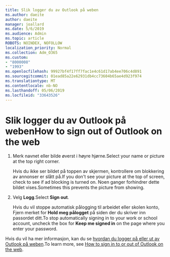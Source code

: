 ```yaml
---
title: Slik logger du av Outlook på weben
ms.author: daeite
author: daeite
manager: joallard
ms.date: 5/6/2019
ms.audience: Admin
ms.topic: article
ROBOTS: NOINDEX, NOFOLLOW
localization_priority: Normal
ms.collection: Adm_O365
ms.custom:
- "8000008"
- "1993"
ms.openlocfilehash: 99927bf4f17ff7fac1e4c61d17ab4ee706c4d891
ms.sourcegitcommit: 01ead85a22e62931db4cc73604b65ae4d923f974
ms.translationtype: MT
ms.contentlocale: nb-NO
ms.lasthandoff: 05/06/2019
ms.locfileid: "33643526"
---
```

# <a name="how-to-sign-out-of-outlook-on-the-web"></a><span data-ttu-id="15c7f-102">Slik logger du av Outlook på weben</span><span class="sxs-lookup"><span data-stu-id="15c7f-102">How to sign out of Outlook on the web</span></span>

1. <span data-ttu-id="15c7f-103">Merk navnet eller bilde øverst i høyre hjørne.</span><span class="sxs-lookup"><span data-stu-id="15c7f-103">Select your name or picture at the top right corner.</span></span>
    
    <span data-ttu-id="15c7f-104">Hvis du ikke ser bildet på toppen av skjermen, kontrollere om blokkering av annonser er slått på.</span><span class="sxs-lookup"><span data-stu-id="15c7f-104">If you don't see your picture at the top of screen, check to see if ad blocking is turned on.</span></span> <span data-ttu-id="15c7f-105">Noen ganger forhindrer dette bildet vises.</span><span class="sxs-lookup"><span data-stu-id="15c7f-105">Sometimes this prevents the picture from showing.</span></span>
    
2. <span data-ttu-id="15c7f-106">Velg **Logg**.</span><span class="sxs-lookup"><span data-stu-id="15c7f-106">Select **Sign out**.</span></span> 
    
    <span data-ttu-id="15c7f-107">Hvis du vil stoppe automatisk pålogging til arbeidet eller skolen konto, Fjern merket for **Hold meg pålogget** på siden der du skriver inn passordet ditt.</span><span class="sxs-lookup"><span data-stu-id="15c7f-107">To stop automatically signing in to your work or school account, uncheck the box for **Keep me signed in** on the page where you enter your password.</span></span> 
    
<span data-ttu-id="15c7f-108">Hvis du vil ha mer informasjon, kan du se [hvordan du logger på eller ut av Outlook på weben](https://support.office.com/article/763fab4d-0138-4814-b450-37fc286bcb79).</span><span class="sxs-lookup"><span data-stu-id="15c7f-108">To learn more, see [How to sign in to or out of Outlook on the web](https://support.office.com/article/763fab4d-0138-4814-b450-37fc286bcb79).</span></span>
